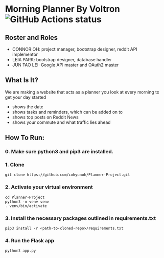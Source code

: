 # Morning Planner By Voltron <img alt="GitHub Actions status" src="https://github.com/cohyunoh/Planner-Project/workflows/Python%20application/badge.svg">

## Roster and Roles
 * CONNOR OH: project manager, bootstrap designer, reddit API implementor
 * LEIA PARK: bootstrap designer, database handler
 * JUN TAO LEI: Google API master and OAuth2 master

## What Is It?
We are making a website that acts as a planner you look at every morning to get your day started
* shows the date
* shows tasks and reminders, which can be added on to
* shows top posts on Reddit News
* shows your commute and what traffic lies ahead

## How To Run:

### 0. Make sure python3 and pip3 are installed.

### 1. Clone
```
git clone https://github.com/cohyunoh/Planner-Project.git
```

### 2. Activate your virtual environment
```
cd Planner-Project
python3 -m venv venv
. venv/bin/activate
```

### 3. Install the necessary packages outlined in requirements.txt
```
pip3 install -r <path-to-cloned-repo>/requirements.txt
```

### 4. Run the Flask app
```
python3 app.py 
```
